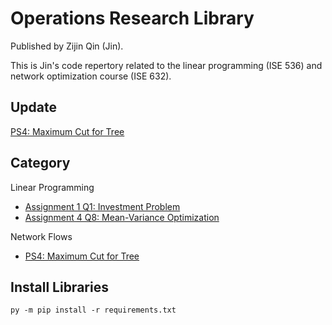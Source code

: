 # Operations Research Library

Published by Zijin Qin (Jin).

This is Jin's code repertory related to the linear programming (ISE 536) and network optimization course (ISE 632). 

## Update

[PS4: Maximum Cut for Tree](./network_ps4/maximum_cut_tree.md)

## Category

Linear Programming

- [Assignment 1 Q1: Investment Problem](./assignment1/investment.py)
- [Assignment 4 Q8: Mean-Variance Optimization](./assignment4/mvo_portforlio.py)

Network Flows

- [PS4: Maximum Cut for Tree](./network_ps4/maximum_cut_tree.md)

## Install Libraries

```
py -m pip install -r requirements.txt
```